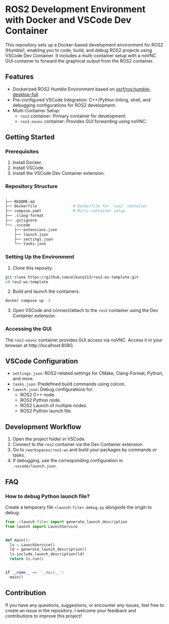 # ROS2 Development Environment with Docker and VSCode Dev Container

This repository sets up a Docker-based development environment for ROS2 (Humble), enabling you to code, build, and debug ROS2 projects using VSCode Dev Container. It includes a multi-container setup with a noVNC GUI container to forward the graphical output from the ROS2 container.

## Features

- Dockerized ROS2 Humble Environment based on [osrf/ros:humble-desktop-full](https://hub.docker.com/layers/osrf/ros/humble-desktop-full/images/sha256-71ae08a6a0aae71a2f981e066c8a1d7dd76e956abf419c04626a0c746c3ebf4f).
- Pre-configured VSCode Integration: C++/Python linting, shell, and debugging configurations for ROS2 development.
- Multi-Container Setup:
  - `ros2` container: Primary container for development.
  - `ros2-novnc` container: Provides GUI forwarding using noVNC.

## Getting Started

### Prerequisites

1. Install Docker.
2. Install VSCode.
3. Install the VSCode Dev Container extension.

### Repository Structure

```bash
.
├── README.md
├── Dockerfile                # Dockerfile for `ros2` container
├── compose.yaml              # Multi-container setup
├── .clang-format
├── .gitignore
└── .vscode
    ├── extensions.json
    ├── launch.json
    ├── settings.json
    └── tasks.json
```

### Setting Up the Environment

1. Clone this reposity:

```bash
git clone https://github.com/elkuno213/ros2-ws-template.git
cd ros2-ws-template
```

2. Build and launch the containers:

```bash
docker compose up -d
```

3. Open VSCode and connect/attach to the `ros2` container using the Dev Container extension.

### Accessing the GUI

The `ros2-novnc` container provides GUI access via noVNC. Access it in your browser at http://localhost:8080.

## VSCode Configuration

- `settings.json`: ROS2-related settings for CMake, Clang-Format, Python, and more.
- `tasks.json`: Predefined build commands using colcon.
- `launch.json`: Debug configurations for:
  - ROS2 C++ node.
  - ROS2 Python node.
  - ROS2 Launch of multiple nodes.
  - ROS2 Python launch file.

## Development Workflow

1. Open the project folder in VSCode.
2. Connect to the `ros2` container via the Dev Container extension.
3. Go to `/workspaces/ros2-ws` and build your packages by commands or tasks.
4. If debugging, use the corresponding configuration in `.vscode/launch.json`.


## FAQ

### How to debug Python launch file?

Create a temporary file `<launch-file>.debug.py` alongside the origin to debug:

```python
from .<launch-file> import generate_launch_description
from launch import LaunchService


def main():
  ls = LaunchService()
  ld = generate_launch_description()
  ls.include_launch_description(ld)
  return ls.run()


if __name__ == '__main__':
  main()
```

## Contribution

If you have any questions, suggestions, or encounter any issues, feel free to create an issue in the repository. I welcome your feedback and contributions to improve this project!

